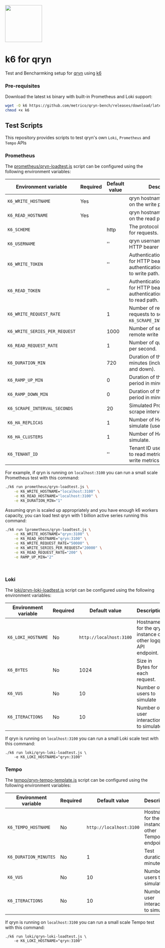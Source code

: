 <img src="https://github.com/metrico/qryn-bench/assets/1423657/15082313-9b44-46ea-b7b9-590470c9decd" height=120 />

# k6 for qryn

Test and Bencharmking setup for [qryn](https://qryn.dev) using [k6](https://k6.io/)

### Pre-requisites

Download the latest `k6` binary with built-in Prometheus and Loki support:

```sh
wget -O k6 https://github.com/metrico/qryn-bench/releases/download/latest/k6
chmod +x k6
```


## Test Scripts

This repository provides scripts to test qryn's own `Loki`, `Prometheus` and `Tempo` APIs<br>


### Prometheus

The [prometheus/qryn-loadtest.js](prometheus/qryn-loadtest.js) script can be configured using the following environment variables:

| Environment variable          | Required | Default value | Description                                                                           |
| ----------------------------- | -------- | ------------- | ------------------------------------------------------------------------------------- |
| `K6_WRITE_HOSTNAME`           | Yes      |               | qryn hostname to connect to on the write path.                                       |
| `K6_READ_HOSTNAME`            | Yes      |               | qryn hostname to connect to on the read path.                                        |
| `K6_SCHEME`                   |          | http          | The protocol scheme used for requests.                                                |
| `K6_USERNAME`                 |          | ''            | qryn username to use for HTTP bearer authentication.                                 |
| `K6_WRITE_TOKEN`              |          | ''            | Authentication token to use for HTTP bearer authentication on requests to write path. |
| `K6_READ_TOKEN`               |          | ''            | Authentication token to use for HTTP bearer authentication on requests to read path.  |
| `K6_WRITE_REQUEST_RATE`       |          | 1             | Number of remote write requests to send every `K6_SCRAPE_INTERVAL_SECONDS`.           |
| `K6_WRITE_SERIES_PER_REQUEST` |          | 1000          | Number of series per remote write request.                                            |
| `K6_READ_REQUEST_RATE`        |          | 1             | Number of query requests per second.                                                  |
| `K6_DURATION_MIN`             |          | 720           | Duration of the load test in minutes (including ramp up and down).                    |
| `K6_RAMP_UP_MIN`              |          | 0             | Duration of the ramp up period in minutes.                                            |
| `K6_RAMP_DOWN_MIN`            |          | 0             | Duration of the ramp down period in minutes.                                          |
| `K6_SCRAPE_INTERVAL_SECONDS`  |          | 20            | Simulated Prometheus scrape interval in seconds.                                      |
| `K6_HA_REPLICAS`              |          | 1             | Number of HA replicas to simulate (use 1 for no HA).                                  |
| `K6_HA_CLUSTERS`              |          | 1             | Number of HA clusters to simulate.                                                    |
| `K6_TENANT_ID`                |          | ''            | Tenant ID used for load test to read metrics from and write metrics to.               |

For example, if qryn is running on `localhost:3100` you can run a small scale Prometheus test with this command:

```sh
./k6 run prometheus/qryn-loadtest.js \
    -e K6_WRITE_HOSTNAME="localhost:3100" \
    -e K6_READ_HOSTNAME="localhost:3100" \
    -e K6_DURATION_MIN="1"
```

Assuming qryn is scaled up appropriately and you have enough k6 workers capacity, you can load test qryn with 1 billion active series running this command:

```sh
./k6 run lprometheus/qryn-loadtest.js \
    -e K6_WRITE_HOSTNAME="qryn:3100" \
    -e K6_READ_HOSTNAME="qryn:3100" \
    -e K6_WRITE_REQUEST_RATE="50000" \
    -e K6_WRITE_SERIES_PER_REQUEST="20000" \
    -e K6_READ_REQUEST_RATE="200" \
    -e RAMP_UP_MIN="2"
```

<br>

### Loki 

The [loki/qryn-loki-loadtest.js](loki/qryn-loki-loadtest.js) script can be configured using the following environment variables:

| Environment variable   | Required | Default value | Description                                                                           |
| ---------------------- | -------- | ------------- | ------------------------------------------------------------------------------------- |
| `K6_LOKI_HOSTNAME`     | No       | `http://localhost:3100`| Hostname for the qryn instance or other logql API endpoint.                  |
| `K6_BYTES`             | No       | 1024 | Size in Bytes for each request.                               |
| `K6_VUS`               | No       | 10 | Number of users to simulate                                     |
| `K6_ITERACTIONS`       | No       | 10 | Number of user interactions to simulate                         |

If qryn is running on `localhost:3100` you can run a small Loki scale test with this command:

```
./k6 run loki/qryn-loki-loadtest.js \
    -e K6_LOKI_HOSTNAME="qryn:3100"
```

### Tempo 

The [tempo/qryn-tempo-template.js](tempo/qryn-tempo-template.js) script can be configured using the following environment variables:

| Environment variable   | Required | Default value | Description                                                                           |
| ---------------------- | -------- | ------------- | ------------------------------------------------------------------------------------- |
| `K6_TEMPO_HOSTNAME`    | No       | `http://localhost:3100`| Hostname for the qryn instance or other Tempo API endpoint.                  |
| `K6_DURATION_MINUTES`  | No       | 1 | Test duration in minutes                              |
| `K6_VUS`               | No       | 10 | Number of users to simulate                                     |
| `K6_ITERACTIONS`       | No       | 10 | Number of user interactions to simulate                         |

If qryn is running on `localhost:3100` you can run a small scale Tempo test with this command:

```
./k6 run loki/qryn-loki-loadtest.js \
    -e K6_LOKI_HOSTNAME="qryn:3100"
```

